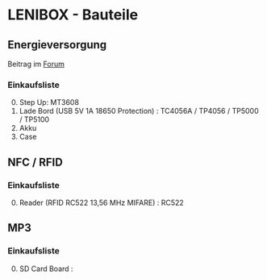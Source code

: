 # LENIBOX - Bauteile

## Energieversorgung

Beitrag im [Forum](https://discourse.voss.earth/t/tutorial-bau-dir-deine-eigene-powerbank/744)

### Einkaufsliste

0. Step Up: MT3608
0. Lade Bord (USB 5V 1A 18650 Protection) : TC4056A / TP4056 / TP5000 / TP5100
0. Akku
0. Case

## NFC / RFID

### Einkaufsliste

0. Reader (RFID RC522 13,56 MHz MIFARE) : RC522

## MP3

### Einkaufsliste

0. SD Card Board : 